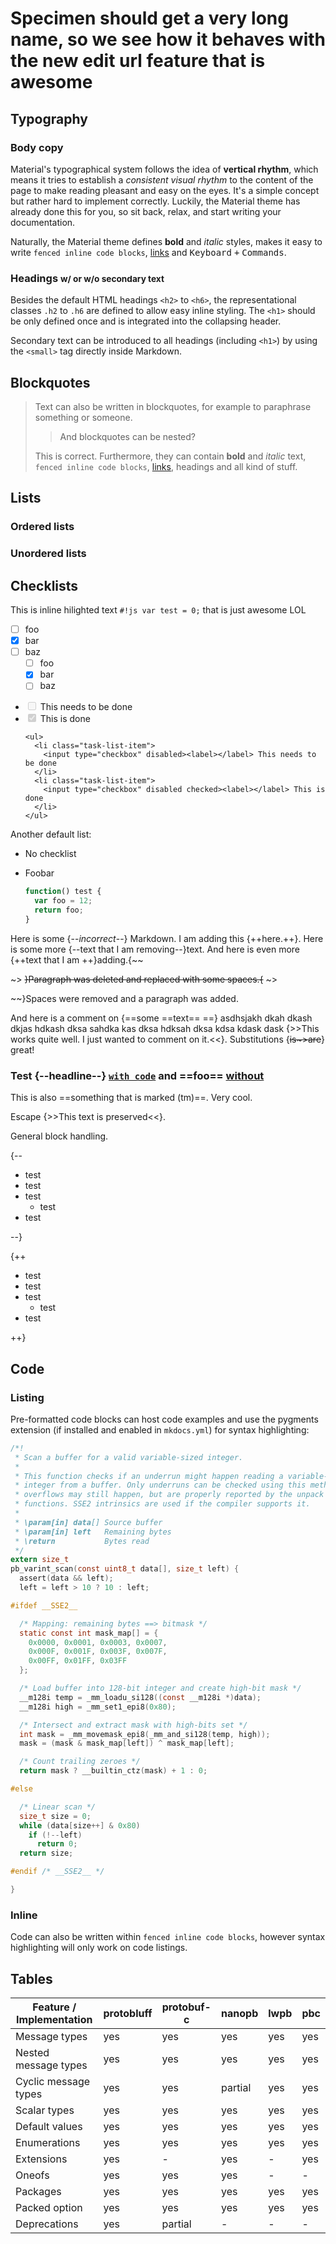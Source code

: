 # Specimen should get a very long name, so we see how it behaves with the new edit url feature that is awesome

## Typography

### Body copy

Material's typographical system follows the idea of __vertical rhythm__, which
means it tries to establish a _consistent visual rhythm_ to the content of the
page to make reading pleasant and easy on the eyes. It's a simple concept but
rather hard to implement correctly. Luckily, the Material theme has already
done this for you, so sit back, relax, and start writing your documentation.

Naturally, the Material theme defines __bold__ and _italic_ styles, makes it
easy to write `fenced inline code blocks`, [links](#) and <kbd>Keyboard</kbd>
<kbd>+</kbd> <kbd>Commands</kbd>.

### Headings <small>w/ or w/o secondary text</small>

Besides the default HTML headings `<h2>` to `<h6>`, the representational
classes `.h2` to `.h6` are defined to allow easy inline styling. The `<h1>`
should be only defined once and is integrated into the collapsing header.

Secondary text can be introduced to all headings (including `<h1>`) by using
the `<small>` tag directly inside Markdown.

## Blockquotes

> Text can also be written in blockquotes, for example to paraphrase
> something or someone.
>
> > And blockquotes can be nested?
>
> This is correct. Furthermore, they can contain __bold__ and _italic_ text,
> `fenced inline code blocks`, [links](#), headings and all kind of stuff.

## Lists

### Ordered lists

### Unordered lists

## Checklists

This is inline hilighted text `#!js var test = 0;` that is just awesome LOL

* [ ] foo
* [x] bar
* [ ] baz
    * [ ] foo
    * [x] bar
    * [ ] baz

<ul>
  <li class="task-list-item">
    <input type="checkbox" disabled><label></label> This needs to be done
  </li>
  <li class="task-list-item">
    <input type="checkbox" disabled checked><label></label> This is done

    <ul>
      <li class="task-list-item">
        <input type="checkbox" disabled><label></label> This needs to be done
      </li>
      <li class="task-list-item">
        <input type="checkbox" disabled checked><label></label> This is done
      </li>
    </ul>
  </li>
</ul>

Another default list:

* No checklist
* Foobar

    ``` js
    function() test {
      var foo = 12;
      return foo;
    }
    ```

Here is some {--*incorrect*--} Markdown.  I am adding this {++here.++}.  Here is some more {--text
that I am removing--}text.  And here is even more {++text that I
am ++}adding.{~~

~>  ~~}Paragraph was deleted and replaced with some spaces.{~~  ~>

~~}Spaces were removed and a paragraph was added.

And here is a comment on {==some
==text== ==} asdhsjakh dkah dkash dkjas hdkash dksa sahdka kas dksa hdksah dksa kdsa kdask dask {>>This works quite well. I just wanted to comment on it.<<}. Substitutions {~~is~>are~~} great!

### Test {--headline--} [`with code`](http://google.com) and ==foo== [without](http://google.com)

This is also ==something that is marked (tm)==. Very cool.

Escape \{>>This text is preserved<<}.

General block handling.

{--

* test
* test
* test
    * test
* test

--}

{++

* test
* test
* test
    * test
* test

++}

## Code

### Listing

Pre-formatted code blocks can host code examples and use the pygments extension
(if installed and enabled in `mkdocs.yml`) for syntax highlighting:

``` c hl_lines="14 15 20"
/*!
 * Scan a buffer for a valid variable-sized integer.
 *
 * This function checks if an underrun might happen reading a variable-sized
 * integer from a buffer. Only underruns can be checked using this method,
 * overflows may still happen, but are properly reported by the unpack
 * functions. SSE2 intrinsics are used if the compiler supports it.
 *
 * \param[in] data[] Source buffer
 * \param[in] left   Remaining bytes
 * \return           Bytes read
 */
extern size_t
pb_varint_scan(const uint8_t data[], size_t left) {
  assert(data && left);
  left = left > 10 ? 10 : left;

#ifdef __SSE2__

  /* Mapping: remaining bytes ==> bitmask */
  static const int mask_map[] = {
    0x0000, 0x0001, 0x0003, 0x0007,
    0x000F, 0x001F, 0x003F, 0x007F,
    0x00FF, 0x01FF, 0x03FF
  };

  /* Load buffer into 128-bit integer and create high-bit mask */
  __m128i temp = _mm_loadu_si128((const __m128i *)data);
  __m128i high = _mm_set1_epi8(0x80);

  /* Intersect and extract mask with high-bits set */
  int mask = _mm_movemask_epi8(_mm_and_si128(temp, high));
  mask = (mask & mask_map[left]) ^ mask_map[left];

  /* Count trailing zeroes */
  return mask ? __builtin_ctz(mask) + 1 : 0;

#else

  /* Linear scan */
  size_t size = 0;
  while (data[size++] & 0x80)
    if (!--left)
      return 0;
  return size;

#endif /* __SSE2__ */

}
```

### Inline

Code can also be written within `fenced inline code blocks`, however syntax
highlighting will only work on code listings.

## Tables

| Feature / Implementation | protobluff | protobuf-c | nanopb  | lwpb | pbc |
|--------------------------|------------|------------|---------|------|-----|
| Message types            | yes        | yes        | yes     | yes  | yes |
| Nested message types     | yes        | yes        | yes     | yes  | yes |
| Cyclic message types     | yes        | yes        | partial | yes  | yes |
| Scalar types             | yes        | yes        | yes     | yes  | yes |
| Default values           | yes        | yes        | yes     | yes  | yes |
| Enumerations             | yes        | yes        | yes     | yes  | yes |
| Extensions               | yes        | -          | yes     | -    | yes |
| Oneofs                   | yes        | yes        | yes     | -    | -   |
| Packages                 | yes        | yes        | yes     | yes  | yes |
| Packed option            | yes        | yes        | yes     | yes  | yes |
| Deprecations             | yes        | partial    | -       | -    | -   |
